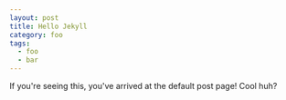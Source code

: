 ```yaml
---
layout: post
title: Hello Jekyll
category: foo
tags:
  - foo
  - bar
---
```


If you're seeing this, you've arrived at the default post page!
Cool huh?

